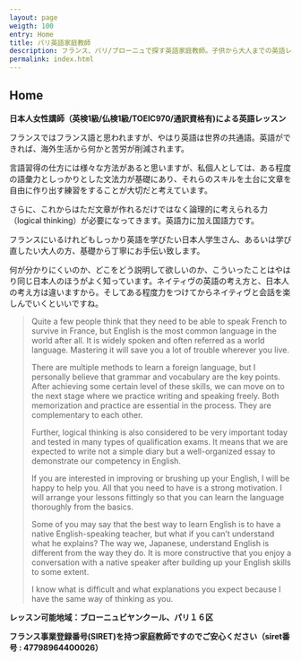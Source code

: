 ```yaml
---
layout: page
weigth: 100
entry: Home
title: パリ英語家庭教師
description: フランス、パリ/ブローニュで探す英語家庭教師。子供から大人までの英語レッスン：英文法、英会話、英語エッセイ、資格試験（英検/TOEFL/IB/SAT/IELTS/TOEIC)
permalink: index.html
---
```


## Home

**日本人女性講師（英検1級/仏検1級/TOEIC970/通訳資格有)による英語レッスン**

フランスではフランス語と思われますが、やはり英語は世界の共通語。英語ができれば、海外生活から何かと苦労が削減されます。

言語習得の仕方には様々な方法があると思いますが、私個人としては、ある程度の語彙力としっかりとした文法力が基礎にあり、それらのスキルを土台に文章を自由に作り出す練習をすることが大切だと考えています。

さらに、これからはただ文章が作れるだけではなく論理的に考えられる力（logical thinking）が必要になってきます。英語力に加え国語力です。

フランスにいるけれどもしっかり英語を学びたい日本人学生さん、あるいは学び直したい大人の方、基礎から丁寧にお手伝い致します。

何が分かりにくいのか、どこをどう説明して欲しいのか、こういったことはやはり同じ日本人のほうがよく知っています。ネイティヴの英語の考え方と、日本人の考え方は違いますから。そしてある程度力をつけてからネイティヴと会話を楽しんでいくといいですね。

> Quite a few people think that they need to be able to speak French to survive in France, but English is the most common language in the world after all. It is widely spoken and often referred as a world language. Mastering it will save you a lot of trouble wherever you live. 
> 
> There are multiple methods to learn a foreign language, but I personally believe that grammar and vocabulary are the key points. After achieving some certain level of these skills, we can move on to the next stage where we practice writing and speaking freely. Both memorization and practice are essential in the process. They are complementary to each other.
>
> Further, logical thinking is also considered to be very important today and tested in many types of qualification exams. It means that we are expected to write not a simple diary but a well-organized essay to demonstrate our competency in English.
>
> If you are interested in improving or brushing up your English, I will be happy to help you. All that you need to have is a strong motivation. I will arrange your lessons fittingly so that you can learn the language thoroughly from the basics.
>
> Some of you may say that the best way to learn English is to have a native English-speaking teacher, but what if you can’t understand what he explains? The way we, Japanese, understand English is different from the way they do. It is more constructive that you enjoy a conversation with a native speaker after building up your English skills to some extent. 
>
> I know what is difficult and what explanations you expect because I have the same way of thinking as you.

**レッスン可能地域：ブローニュビヤンクール、パリ１６区**

**フランス事業登録番号(SIRET)を持つ家庭教師ですのでご安心ください（siret番号 : 47798964400026）**
